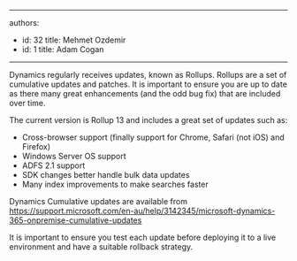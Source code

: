 

---
authors:
  - id: 32
    title: Mehmet Ozdemir
  - id: 1
    title: Adam Cogan
---




<span class='intro'> Dynamics&#160;regularly receives updates, known as Rollups. Rollups&#160;are a set of cumulative updates and patches. It is important to ensure you are up to date as there many great enhancements (and the odd bug fix) that are included over time. <br> </span>

<p>The current version is Rollup 13 and includes a great set of updates such as&#58;</p><ul><li>Cross-browser support (finally support for Chrome, Safari (not iOS) and Firefox)</li><li>Windows Server OS support</li><li>ADFS 2.1 support</li><li>SDK changes better handle bulk data updates</li><li>Many index improvements to make searches faster <br></li></ul><p>Dynamics Cumulative updates are available from <a href="https&#58;//support.microsoft.com/en-au/help/3142345/microsoft-dynamics-365-onpremise-cumulative-updates">https&#58;//support.microsoft.com/en-au/help/3142345/microsoft-dynamics-365-onpremise-cumulative-updates</a> <br></p><p>It is important to ensure you test each update before deploying it to a live environment and have a suitable rollback strategy.​<br><br></p>



